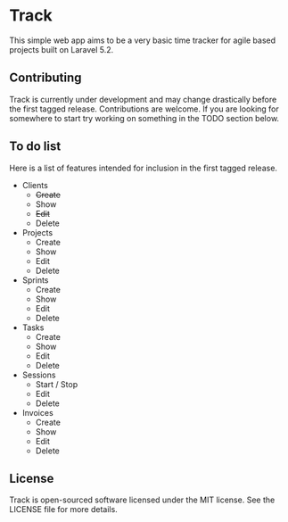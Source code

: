 # Track

This simple web app aims to be a very basic time tracker for agile based projects built on Laravel 5.2.

## Contributing

Track is currently under development and may change drastically before the first tagged release. Contributions are welcome. If you are looking for somewhere to start try working on something in the TODO section below.

## To do list

Here is a list of features intended for inclusion in the first tagged release.

* Clients
  * ~~Create~~
  * Show
  * ~~Edit~~
  * Delete
* Projects
  * Create
  * Show
  * Edit
  * Delete
* Sprints
  * Create
  * Show
  * Edit
  * Delete
* Tasks
  * Create
  * Show
  * Edit
  * Delete
* Sessions
  * Start / Stop
  * Edit
  * Delete
* Invoices
  * Create
  * Show
  * Edit
  * Delete

## License

Track is open-sourced software licensed under the MIT license. See the LICENSE file for more details.
